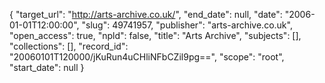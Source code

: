 {
  "target_url": "http://arts-archive.co.uk/", 
  "end_date": null, 
  "date": "2006-01-01T12:00:00", 
  "slug": 49741957, 
  "publisher": "arts-archive.co.uk", 
  "open_access": true, 
  "npld": false, 
  "title": "Arts Archive", 
  "subjects": [], 
  "collections": [], 
  "record_id": "20060101T120000/jKuRun4uCHliNFbCZil9pg==", 
  "scope": "root", 
  "start_date": null
}

